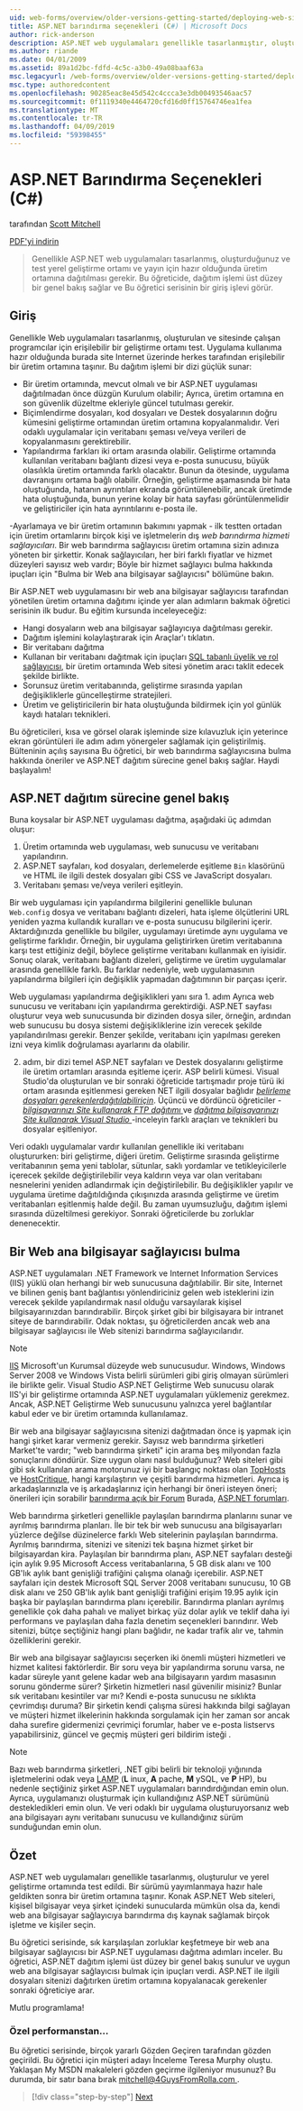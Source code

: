 ```yaml
---
uid: web-forms/overview/older-versions-getting-started/deploying-web-site-projects/asp-net-hosting-options-cs
title: ASP.NET barındırma seçenekleri (C#) | Microsoft Docs
author: rick-anderson
description: ASP.NET web uygulamaları genellikle tasarlanmıştır, oluşturulan bir yerel geliştirme ortamında test ve üretim ortamına o dağıtılması gerekiyor...
ms.author: riande
ms.date: 04/01/2009
ms.assetid: 89a1d2bc-fdfd-4c5c-a3b0-49a08baaf63a
msc.legacyurl: /web-forms/overview/older-versions-getting-started/deploying-web-site-projects/asp-net-hosting-options-cs
msc.type: authoredcontent
ms.openlocfilehash: 90285eac8e45d542c4ccca3e3db00493546aac57
ms.sourcegitcommit: 0f1119340e4464720cfd16d0ff15764746ea1fea
ms.translationtype: MT
ms.contentlocale: tr-TR
ms.lasthandoff: 04/09/2019
ms.locfileid: "59398455"
---
```

# <a name="aspnet-hosting-options-c"></a>ASP.NET Barındırma Seçenekleri (C#)

tarafından [Scott Mitchell](https://twitter.com/ScottOnWriting)

[PDF'yi indirin](http://download.microsoft.com/download/E/8/9/E8920AE6-D441-41A7-8A77-9EF8FF970D8B/aspnet_tutorial01_Basics_cs.pdf)

> Genellikle ASP.NET web uygulamaları tasarlanmış, oluşturduğunuz ve test yerel geliştirme ortamı ve yayın için hazır olduğunda üretim ortamına dağıtılması gerekir. Bu öğreticide, dağıtım işlemi üst düzey bir genel bakış sağlar ve Bu öğretici serisinin bir giriş işlevi görür.


## <a name="introduction"></a>Giriş

Genellikle Web uygulamaları tasarlanmış, oluşturulan ve sitesinde çalışan programcılar için erişilebilir bir geliştirme ortamı test. Uygulama kullanıma hazır olduğunda burada site Internet üzerinde herkes tarafından erişilebilir bir üretim ortamına taşınır. Bu dağıtım işlemi bir dizi güçlük sunar:

- Bir üretim ortamında, mevcut olmalı ve bir ASP.NET uygulaması dağıtılmadan önce düzgün Kurulum olabilir; Ayrıca, üretim ortamına en son güvenlik düzeltme ekleriyle güncel tutulması gerekir.
- Biçimlendirme dosyaları, kod dosyaları ve Destek dosyalarının doğru kümesini geliştirme ortamından üretim ortamına kopyalanmalıdır. Veri odaklı uygulamalar için veritabanı şeması ve/veya verileri de kopyalanmasını gerektirebilir.
- Yapılandırma farkları iki ortam arasında olabilir. Geliştirme ortamında kullanılan veritabanı bağlantı dizesi veya e-posta sunucusu, büyük olasılıkla üretim ortamında farklı olacaktır. Bunun da ötesinde, uygulama davranışını ortama bağlı olabilir. Örneğin, geliştirme aşamasında bir hata oluştuğunda, hatanın ayrıntıları ekranda görüntülenebilir, ancak üretimde hata oluştuğunda, bunun yerine kolay bir hata sayfası görüntülenmelidir ve geliştiriciler için hata ayrıntılarını e-posta ile.

-Ayarlamaya ve bir üretim ortamının bakımını yapmak - ilk testten ortadan için üretim ortamlarını birçok kişi ve işletmelerin dış *web barındırma hizmeti sağlayıcıları*. Bir web barındırma sağlayıcısı üretim ortamına sizin adınıza yöneten bir şirkettir. Konak sağlayıcıları, her biri farklı fiyatlar ve hizmet düzeyleri sayısız web vardır; Böyle bir hizmet sağlayıcı bulma hakkında ipuçları için "Bulma bir Web ana bilgisayar sağlayıcısı" bölümüne bakın.

Bir ASP.NET web uygulamasını bir web ana bilgisayar sağlayıcısı tarafından yönetilen üretim ortamına dağıtımı içinde yer alan adımların bakmak öğretici serisinin ilk budur. Bu eğitim kursunda inceleyeceğiz:

- Hangi dosyaların web ana bilgisayar sağlayıcıya dağıtılması gerekir.
- Dağıtım işlemini kolaylaştırarak için Araçlar'ı tıklatın.
- Bir veritabanı dağıtma
- Kullanan bir veritabanı dağıtmak için ipuçları [SQL tabanlı üyelik ve rol sağlayıcısı](../../older-versions-security/membership/creating-the-membership-schema-in-sql-server-cs.md), bir üretim ortamında Web sitesi yönetim aracı taklit edecek şekilde birlikte.
- Sorunsuz üretim veritabanında, geliştirme sırasında yapılan değişikliklerle güncelleştirme stratejileri.
- Üretim ve geliştiricilerin bir hata oluştuğunda bildirmek için yol günlük kaydı hataları teknikleri.

Bu öğreticileri, kısa ve görsel olarak işleminde size kılavuzluk için yeterince ekran görüntüleri ile adım adım yönergeler sağlamak için geliştirilmiş. Bülteninin açılış sayısına Bu öğretici, bir web barındırma sağlayıcısına bulma hakkında öneriler ve ASP.NET dağıtım sürecine genel bakış sağlar. Haydi başlayalım!

## <a name="an-overview-of-the-aspnet-deployment-process"></a>ASP.NET dağıtım sürecine genel bakış

Buna koysalar bir ASP.NET uygulaması dağıtma, aşağıdaki üç adımdan oluşur:

1. Üretim ortamında web uygulaması, web sunucusu ve veritabanı yapılandırın.
2. ASP.NET sayfaları, kod dosyaları, derlemelerde eşitleme `Bin` klasörünü ve HTML ile ilgili destek dosyaları gibi CSS ve JavaScript dosyaları.
3. Veritabanı şeması ve/veya verileri eşitleyin.

Bir web uygulaması için yapılandırma bilgilerini genellikle bulunan `Web.config` dosya ve veritabanı bağlantı dizeleri, hata işleme ölçütlerini URL yeniden yazma kullandık kuralları ve e-posta sunucusu bilgilerini içerir. Aktardığınızda genellikle bu bilgiler, uygulamayı üretimde aynı uygulama ve geliştirme farklıdır. Örneğin, bir uygulama geliştirirken üretim veritabanına karşı test ettiğiniz değil, böylece geliştirme veritabanı kullanmak en iyisidir. Sonuç olarak, veritabanı bağlantı dizeleri, geliştirme ve üretim uygulamalar arasında genellikle farklı. Bu farklar nedeniyle, web uygulamasının yapılandırma bilgileri için değişiklik yapmadan dağıtımının bir parçası içerir.

Web uygulaması yapılandırma değişiklikleri yanı sıra 1. adım Ayrıca web sunucusu ve veritabanı için yapılandırma gerektirdiği. ASP.NET sayfası oluşturur veya web sunucusunda bir dizinden dosya siler, örneğin, ardından web sunucusu bu dosya sistemi değişikliklerine izin verecek şekilde yapılandırılması gerekir. Benzer şekilde, veritabanı için yapılması gereken izni veya kimlik doğrulaması ayarlarını da olabilir.


2. adım, bir dizi temel ASP.NET sayfaları ve Destek dosyalarını geliştirme ile üretim ortamları arasında eşitleme içerir. ASP belirli kümesi. Visual Studio'da oluşturulan ve bir sonraki öğreticide tartışmadır proje türü iki ortam arasında eşitlenmesi gereken NET ilgili dosyalar bağlıdır [ *belirleme dosyaları gerekenlerdağıtılabiliriçin*](determining-what-files-need-to-be-deployed-cs.md). Üçüncü ve dördüncü öğreticiler - [ *bilgisayarınızı Site kullanarak FTP dağıtımı* ](deploying-your-site-using-an-ftp-client-cs.md) ve [ *dağıtma bilgisayarınızı Site kullanarak Visual Studio* ](deploying-your-site-using-visual-studio-cs.md) -inceleyin farklı araçları ve teknikleri bu dosyalar eşitleniyor.

Veri odaklı uygulamalar vardır kullanılan genellikle iki veritabanı oluştururken: biri geliştirme, diğeri üretim. Geliştirme sırasında geliştirme veritabanının şema yeni tablolar, sütunlar, saklı yordamlar ve tetikleyicilerle içerecek şekilde değiştirilebilir veya kaldırın veya var olan veritabanı nesnelerini yeniden adlandırmak için değiştirilebilir. Bu değişiklikler yapılır ve uygulama üretime dağıtıldığında çıkışınızda arasında geliştirme ve üretim veritabanları eşitlenmiş halde değil. Bu zaman uyumsuzluğu, dağıtım işlemi sırasında düzeltilmesi gerekiyor. Sonraki öğreticilerde bu zorluklar denenecektir.

## <a name="finding-a-web-host-provider"></a>Bir Web ana bilgisayar sağlayıcısı bulma

ASP.NET uygulamaları .NET Framework ve Internet Information Services (IIS) yüklü olan herhangi bir web sunucusuna dağıtılabilir. Bir site, Internet ve bilinen geniş bant bağlantısı yönlendiriciniz gelen web isteklerini izin verecek şekilde yapılandırmak nasıl olduğu varsayılarak kişisel bilgisayarınızdan barındırabilir. Birçok şirket gibi bir bilgisayara bir intranet siteye de barındırabilir. Odak noktası, şu öğreticilerden ancak web ana bilgisayar sağlayıcısı ile Web sitenizi barındırma sağlayıcılarıdır.

> [!NOTE]
> [IIS](https://www.iis.net/) Microsoft'un Kurumsal düzeyde web sunucusudur. Windows, Windows Server 2008 ve Windows Vista belirli sürümleri gibi giriş olmayan sürümleri ile birlikte gelir. Visual Studio ASP.NET Geliştirme Web sunucusu olarak IIS'yi bir geliştirme ortamında ASP.NET uygulamaları yüklemeniz gerekmez. Ancak, ASP.NET Geliştirme Web sunucusunu yalnızca yerel bağlantılar kabul eder ve bir üretim ortamında kullanılamaz.


Bir web ana bilgisayar sağlayıcısına sitenizi dağıtmadan önce iş yapmak için hangi şirket karar vermeniz gerekir. Sayısız web barındırma şirketleri Market'te vardır; "web barındırma şirketi" için arama beş milyondan fazla sonuçlarını döndürür. Size uygun olanı nasıl bulduğunuz? Web siteleri gibi gibi sık kullanılan arama motorunuz iyi bir başlangıç noktası olan [TopHosts](http://www.tophosts.com/) ve [HostCritique](http://www.hostcritique.net/), hangi karşılaştırın ve çeşitli barındırma hizmetleri. Ayrıca iş arkadaşlarınızla ve iş arkadaşlarınız için herhangi bir öneri isteyen öneri; önerileri için sorabilir [barındırma açık bir Forum](https://forums.asp.net/158.aspx) Burada, [ASP.NET forumları](https://forums.asp.net/).

Web barındırma şirketleri genellikle paylaşılan barındırma planlarını sunar ve ayrılmış barındırma planları. İle bir tek bir web sunucusu ana bilgisayarları yüzlerce değilse düzinelerce farklı Web sitelerinin paylaşılan barındırma. Ayrılmış barındırma, sitenizi ve sitenizi tek başına hizmet şirket bir bilgisayardan kira. Paylaşılan bir barındırma planı, ASP.NET sayfaları desteği için aylık 9.95 Microsoft Access veritabanlarına, 5 GB disk alanı ve 100 GB'lık aylık bant genişliği trafiğini çalışma olanağı içerebilir. ASP.NET sayfaları için destek Microsoft SQL Server 2008 veritabanı sunucusu, 10 GB disk alanı ve 250 GB'lık aylık bant genişliği trafiğini erişim 19.95 aylık için başka bir paylaşılan barındırma planı içerebilir. Barındırma planları ayrılmış genellikle çok daha pahalı ve maliyet birkaç yüz dolar aylık ve teklif daha iyi performans ve paylaşılan daha fazla denetim seçenekleri barındırır. Web sitenizi, bütçe seçtiğiniz hangi planı bağlıdır, ne kadar trafik alır ve, tahmin özelliklerini gerekir.

Bir web ana bilgisayar sağlayıcısı seçerken iki önemli müşteri hizmetleri ve hizmet kalitesi faktörlerdir. Bir soru veya bir yapılandırma sorunu varsa, ne kadar süreyle yanıt gelene kadar web ana bilgisayarın yardım masasının sorunu gönderme sürer? Şirketin hizmetleri nasıl güvenilir misiniz? Bunlar sık veritabanı kesintiler var mı? Kendi e-posta sunucusu ne sıklıkta çevrimdışı duruma? Bir şirketin kendi çalışma süresi hakkında bilgi sağlayan ve müşteri hizmet ilkelerinin hakkında sorgulamak için her zaman sor ancak daha surefire gidermenizi çevrimiçi forumlar, haber ve e-posta listservs yapabilirsiniz, güncel ve geçmiş müşteri geri bildirim isteği .

> [!NOTE]
> Bazı web barındırma şirketleri, .NET gibi belirli bir teknoloji yığınında işletmelerini odak veya [LAMP](http://en.wikipedia.org/wiki/LAMP_stack) (**L** inux, **A** pache, **M** ySQL, ve **P** HP), bu nedenle seçtiğiniz şirket ASP.NET uygulamaları barındırdığından emin olun. Ayrıca, uygulamanızı oluşturmak için kullandığınız ASP.NET sürümünü destekledikleri emin olun. Ve veri odaklı bir uygulama oluşturuyorsanız web ana bilgisayarı aynı veritabanı sunucusu ve kullandığınız sürüm sunduğundan emin olun.


## <a name="summary"></a>Özet

ASP.NET web uygulamaları genellikle tasarlanmış, oluşturulur ve yerel geliştirme ortamında test edildi. Bir sürümü yayımlanmaya hazır hale geldikten sonra bir üretim ortamına taşınır. Konak ASP.NET Web siteleri, kişisel bilgisayar veya şirket içindeki sunucularda mümkün olsa da, kendi web ana bilgisayar sağlayıcıya barındırma dış kaynak sağlamak birçok işletme ve kişiler seçin.

Bu öğretici serisinde, sık karşılaşılan zorluklar keşfetmeye bir web ana bilgisayar sağlayıcısı bir ASP.NET uygulaması dağıtma adımları inceler. Bu öğretici, ASP.NET dağıtım işlemi üst düzey bir genel bakış sunulur ve uygun web ana bilgisayar sağlayıcısı bulmak için ipuçları verdi. ASP.NET ile ilgili dosyaları sitenizi dağıtırken üretim ortamına kopyalanacak gerekenler sonraki öğreticiye arar.

Mutlu programlama!

### <a name="special-thanks-to"></a>Özel performanstan...

Bu öğretici serisinde, birçok yararlı Gözden Geçiren tarafından gözden geçirildi. Bu öğretici için müşteri adayı İnceleme Teresa Murphy oluştu. Yaklaşan My MSDN makaleleri gözden geçirme ilgileniyor musunuz? Bu durumda, bir satır bana bırak [ mitchell@4GuysFromRolla.com ](mailto:mitchell@4GuysFromRolla.com).

> [!div class="step-by-step"]
> [Next](determining-what-files-need-to-be-deployed-cs.md)

